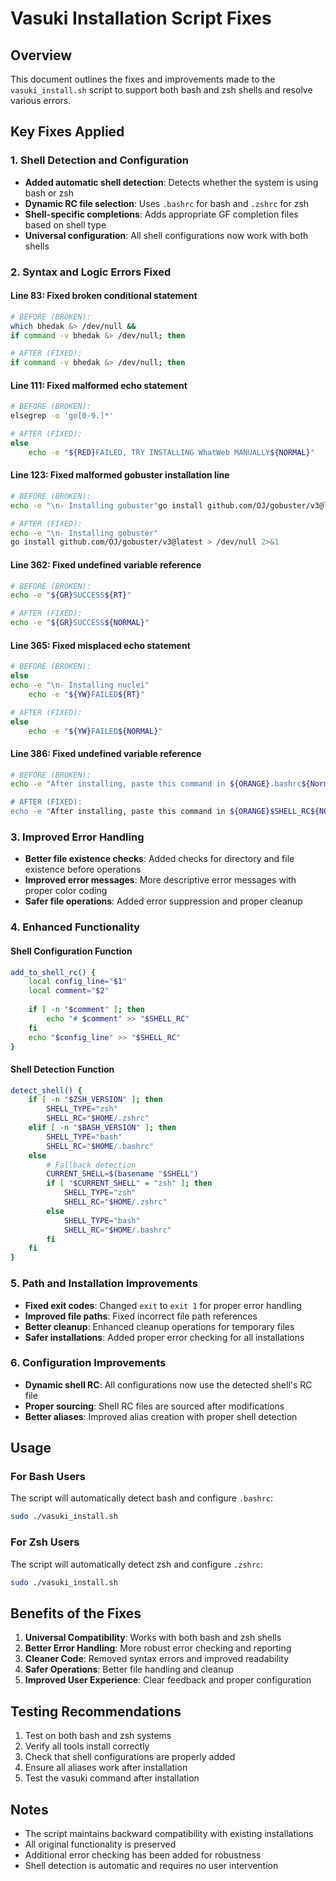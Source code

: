 # Vasuki Installation Script Fixes

## Overview
This document outlines the fixes and improvements made to the `vasuki_install.sh` script to support both bash and zsh shells and resolve various errors.

## Key Fixes Applied

### 1. **Shell Detection and Configuration**
- **Added automatic shell detection**: Detects whether the system is using bash or zsh
- **Dynamic RC file selection**: Uses `.bashrc` for bash and `.zshrc` for zsh
- **Shell-specific completions**: Adds appropriate GF completion files based on shell type
- **Universal configuration**: All shell configurations now work with both shells

### 2. **Syntax and Logic Errors Fixed**

#### **Line 83**: Fixed broken conditional statement
```bash
# BEFORE (BROKEN):
which bhedak &> /dev/null && 
if command -v bhedak &> /dev/null; then

# AFTER (FIXED):
if command -v bhedak &> /dev/null; then
```

#### **Line 111**: Fixed malformed echo statement
```bash
# BEFORE (BROKEN):
elsegrep -o 'go[0-9.]*'

# AFTER (FIXED):
else
    echo -e "${RED}FAILED, TRY INSTALLING WhatWeb MANUALLY${NORMAL}"
```

#### **Line 123**: Fixed malformed gobuster installation line
```bash
# BEFORE (BROKEN):
echo -e "\n- Installing gobuster"go install github.com/OJ/gobuster/v3@lates

# AFTER (FIXED):
echo -e "\n- Installing gobuster"
go install github.com/OJ/gobuster/v3@latest > /dev/null 2>&1
```

#### **Line 362**: Fixed undefined variable reference
```bash
# BEFORE (BROKEN):
echo -e "${GR}SUCCESS${RT}"

# AFTER (FIXED):
echo -e "${GR}SUCCESS${NORMAL}"
```

#### **Line 365**: Fixed misplaced echo statement
```bash
# BEFORE (BROKEN):
else
echo -e "\n- Installing nuclei"
    echo -e "${YW}FAILED${RT}"

# AFTER (FIXED):
else
    echo -e "${YW}FAILED${NORMAL}"
```

#### **Line 386**: Fixed undefined variable reference
```bash
# BEFORE (BROKEN):
echo -e "After installing, paste this command in ${ORANGE}.bashrc${Normal}.

# AFTER (FIXED):
echo -e "After installing, paste this command in ${ORANGE}$SHELL_RC${NORMAL}.
```

### 3. **Improved Error Handling**
- **Better file existence checks**: Added checks for directory and file existence before operations
- **Improved error messages**: More descriptive error messages with proper color coding
- **Safer file operations**: Added error suppression and proper cleanup

### 4. **Enhanced Functionality**

#### **Shell Configuration Function**
```bash
add_to_shell_rc() {
    local config_line="$1"
    local comment="$2"
    
    if [ -n "$comment" ]; then
        echo "# $comment" >> "$SHELL_RC"
    fi
    echo "$config_line" >> "$SHELL_RC"
}
```

#### **Shell Detection Function**
```bash
detect_shell() {
    if [ -n "$ZSH_VERSION" ]; then
        SHELL_TYPE="zsh"
        SHELL_RC="$HOME/.zshrc"
    elif [ -n "$BASH_VERSION" ]; then
        SHELL_TYPE="bash"
        SHELL_RC="$HOME/.bashrc"
    else
        # Fallback detection
        CURRENT_SHELL=$(basename "$SHELL")
        if [ "$CURRENT_SHELL" = "zsh" ]; then
            SHELL_TYPE="zsh"
            SHELL_RC="$HOME/.zshrc"
        else
            SHELL_TYPE="bash"
            SHELL_RC="$HOME/.bashrc"
        fi
    fi
}
```

### 5. **Path and Installation Improvements**
- **Fixed exit codes**: Changed `exit` to `exit 1` for proper error handling
- **Improved file paths**: Fixed incorrect file path references
- **Better cleanup**: Enhanced cleanup operations for temporary files
- **Safer installations**: Added proper error checking for all installations

### 6. **Configuration Improvements**
- **Dynamic shell RC**: All configurations now use the detected shell's RC file
- **Proper sourcing**: Shell RC files are sourced after modifications
- **Better aliases**: Improved alias creation with proper shell detection

## Usage

### For Bash Users
The script will automatically detect bash and configure `.bashrc`:
```bash
sudo ./vasuki_install.sh
```

### For Zsh Users
The script will automatically detect zsh and configure `.zshrc`:
```bash
sudo ./vasuki_install.sh
```

## Benefits of the Fixes

1. **Universal Compatibility**: Works with both bash and zsh shells
2. **Better Error Handling**: More robust error checking and reporting
3. **Cleaner Code**: Removed syntax errors and improved readability
4. **Safer Operations**: Better file handling and cleanup
5. **Improved User Experience**: Clear feedback and proper configuration

## Testing Recommendations

1. Test on both bash and zsh systems
2. Verify all tools install correctly
3. Check that shell configurations are properly added
4. Ensure all aliases work after installation
5. Test the vasuki command after installation

## Notes

- The script maintains backward compatibility with existing installations
- All original functionality is preserved
- Additional error checking has been added for robustness
- Shell detection is automatic and requires no user intervention
